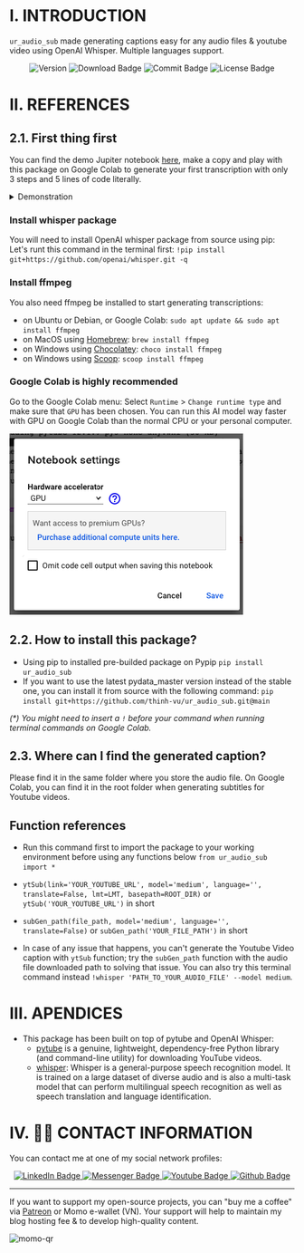 # I. INTRODUCTION
`ur_audio_sub` made generating captions easy for any audio files &amp; youtube video using OpenAI Whisper. Multiple languages support.

<div id="badges" align="center">
<img src="https://img.shields.io/pypi/pyversions/ur_audio_sub?logoColor=brown&style=plastic" alt= "Version"/>
<img src="https://img.shields.io/pypi/dm/ur_audio_sub" alt="Download Badge"/>
<img src="https://img.shields.io/github/last-commit/thinh-vu/ur_audio_sub" alt="Commit Badge"/>
<img src="https://img.shields.io/github/license/thinh-vu/ur_audio_sub?color=red" alt="License Badge"/>
</div>

# II. REFERENCES
## 2.1. First thing first
You can find the demo Jupiter notebook [here](https://github.com/thinh-vu/ur_audio_sub/blob/main/Demo_transcribe%20audio%20file%20%26%20Youtube%20video%20with%20ur_audio_sub%202022-11-07.ipynb), make a copy and play with this package on Google Colab to generate your first transcription with only 3 steps and 5 lines of code literally.

<details>
  <summary> Demonstration</summary>

  ![open_in_google_colab](./src/open-notebook-in-google-colab.png)

</details>


### Install whisper package
You will need to install OpenAI whisper package from source using pip:
Let's runt this command in the terminal first: `!pip install git+https://github.com/openai/whisper.git -q`

### Install ffmpeg
You also need ffmpeg be installed to start generating transcriptions:
- on Ubuntu or Debian, or Google Colab: `sudo apt update && sudo apt install ffmpeg`
- on MacOS using [Homebrew](https://brew.sh/): `brew install ffmpeg`
- on Windows using [Chocolatey](https://chocolatey.org/): `choco install ffmpeg`
- on Windows using [Scoop](https://scoop.sh/): `scoop install ffmpeg`

### Google Colab is highly recommended
Go to the Google Colab menu: Select `Runtime` > `Change runtime type` and make sure that `GPU` has been chosen. You can run this AI model way faster with GPU on Google Colab than the normal CPU or your personal computer.

![gpu_setting](./src/Google%20Colab%20runtime%20GPU.png)

## 2.2. How to install this package?
- Using pip to installed pre-builded package on Pypip `pip install ur_audio_sub`
- If you want to use the latest pydata_master version instead of the stable one, you can install it from source with the following command:
`pip install git+https://github.com/thinh-vu/ur_audio_sub.git@main`

_(*) You might need to insert a `!` before your command when running terminal commands on Google Colab._

## 2.3. Where can I find the generated caption?
Please find it in the same folder where you store the audio file. On Google Colab, you can find it in the root folder when generating subtitles for Youtube videos.

## Function references
- Run this command first to import the package to your working environment before using any functions below `from ur_audio_sub import *`

- `ytSub(link='YOUR_YOUTUBE_URL', model='medium', language='', translate=False, lmt=LMT, basepath=ROOT_DIR)` or `ytSub('YOUR_YOUTUBE_URL')` in short
- `subGen_path(file_path, model='medium', language='', translate=False)` or `subGen_path('YOUR_FILE_PATH')` in short

- In case of any issue that happens, you can't generate the Youtube Video caption with `ytSub` function; try the `subGen_path` function with the audio file downloaded path to solving that issue. You can also try this terminal command instead `!whisper 'PATH_TO_YOUR_AUDIO_FILE' --model medium`.

# III. APENDICES
- This package has been built on top of pytube and OpenAI Whisper:
  - [pytube](https://github.com/pytube/pytube) is a genuine, lightweight, dependency-free Python library (and command-line utility) for downloading YouTube videos.
  - [whisper](https://github.com/openai/whisper): Whisper is a general-purpose speech recognition model. It is trained on a large dataset of diverse audio and is also a multi-task model that can perform multilingual speech recognition as well as speech translation and language identification.

# IV. 🙋‍♂️ CONTACT INFORMATION
You can contact me at one of my social network profiles:

<div id="badges" align="center">
  <a href="https://www.linkedin.com/in/thinh-vu">
    <img src="https://img.shields.io/badge/LinkedIn-blue?style=for-the-badge&logo=linkedin&logoColor=white" alt="LinkedIn Badge"/>
  </a>
  <a href="https://www.messenger.com/t/mr.thinh.ueh">
    <img src="https://img.shields.io/badge/Messenger-00B2FF?style=for-the-badge&logo=messenger&logoColor=white" alt="Messenger Badge"/>
  <a href="https://www.youtube.com/channel/UCYgG-bmk92OhYsP20TS0MbQ">
    <img src="https://img.shields.io/badge/YouTube-red?style=for-the-badge&logo=youtube&logoColor=white" alt="Youtube Badge"/>
  </a>
  </a>
    <a href="https://github.com/thinh-vu">
    <img src="https://img.shields.io/badge/GitHub-100000?style=for-the-badge&logo=github&logoColor=white" alt="Github Badge"/>
  </a>
</div>

---

If you want to support my open-source projects, you can "buy me a coffee" via [Patreon](https://patreon.com/thinhvu?utm_medium=clipboard_copy&utm_source=copyLink&utm_campaign=creatorshare_creator) or Momo e-wallet (VN). Your support will help to maintain my blog hosting fee & to develop high-quality content.

![momo-qr](https://github.com/thinh-vu/vnstock/blob/main/src/momo-qr-thinhvu.jpeg?raw=true)
